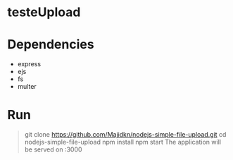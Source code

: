 # testeUpload
# Dependencies
- express
- ejs
- fs
- multer
# Run
> git clone https://github.com/Majidkn/nodejs-simple-file-upload.git
> cd nodejs-simple-file-upload
> npm install
> npm start
The application will be served on :3000
